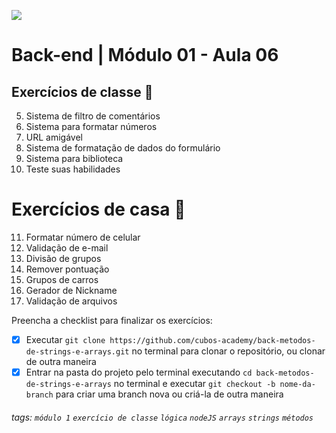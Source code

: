 ![](https://i.imgur.com/xG74tOh.png)

# Back-end | Módulo 01 - Aula 06

## Exercícios de classe 🏫

5.  Sistema de filtro de comentários
6.  Sistema para formatar números
7.  URL amigável
8.  Sistema de formatação de dados do formulário
9.  Sistema para biblioteca
10. Teste suas habilidades

# Exercícios de casa 🏡

11. Formatar número de celular
12. Validação de e-mail
13. Divisão de grupos
14. Remover pontuação
15. Grupos de carros
16. Gerador de Nickname
17. Validação de arquivos

Preencha a checklist para finalizar os exercícios:

-   [x] Executar `git clone https://github.com/cubos-academy/back-metodos-de-strings-e-arrays.git` no terminal para clonar o repositório, ou clonar de outra maneira
-   [x] Entrar na pasta do projeto pelo terminal executando `cd back-metodos-de-strings-e-arrays` no terminal e executar `git checkout -b nome-da-branch` para criar uma branch nova ou criá-la de outra maneira

###### tags: `módulo 1` `exercício de classe` `lógica` `nodeJS` `arrays` `strings` `métodos`
